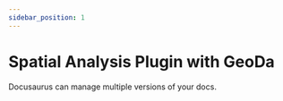```yaml
---
sidebar_position: 1
---
```


# Spatial Analysis Plugin with GeoDa

Docusaurus can manage multiple versions of your docs.
